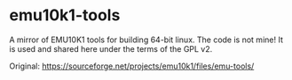 # emu10k1-tools
A mirror of EMU10K1 tools for building 64-bit linux. The code is not mine! It is used and shared here under the terms of the GPL v2.

Original: https://sourceforge.net/projects/emu10k1/files/emu-tools/
